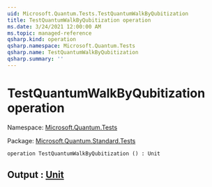 ```yaml
---
uid: Microsoft.Quantum.Tests.TestQuantumWalkByQubitization
title: TestQuantumWalkByQubitization operation
ms.date: 3/24/2021 12:00:00 AM
ms.topic: managed-reference
qsharp.kind: operation
qsharp.namespace: Microsoft.Quantum.Tests
qsharp.name: TestQuantumWalkByQubitization
qsharp.summary: ''
---
```


# TestQuantumWalkByQubitization operation

Namespace: [Microsoft.Quantum.Tests](xref:Microsoft.Quantum.Tests)

Package: [Microsoft.Quantum.Standard.Tests](https://nuget.org/packages/Microsoft.Quantum.Standard.Tests)




```qsharp
operation TestQuantumWalkByQubitization () : Unit
```


## Output : [Unit](xref:microsoft.quantum.lang-ref.unit)

